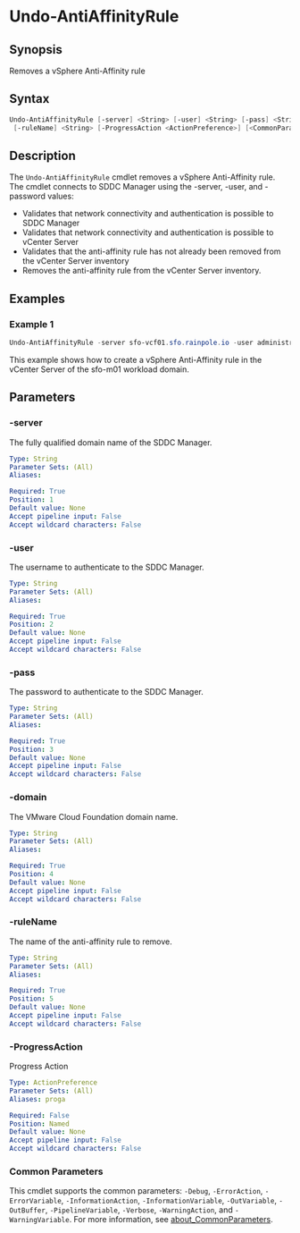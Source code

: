 # Undo-AntiAffinityRule

## Synopsis

Removes a vSphere Anti-Affinity rule

## Syntax

```powershell
Undo-AntiAffinityRule [-server] <String> [-user] <String> [-pass] <String> [-domain] <String>
 [-ruleName] <String> [-ProgressAction <ActionPreference>] [<CommonParameters>]
```

## Description

The `Undo-AntiAffinityRule` cmdlet removes a vSphere Anti-Affinity rule.
The cmdlet connects to SDDC Manager using
the -server, -user, and -password values:

- Validates that network connectivity and authentication is possible to SDDC Manager
- Validates that network connectivity and authentication is possible to vCenter Server
- Validates that the anti-affinity rule has not already been removed from the vCenter Server inventory
- Removes the anti-affinity rule from the vCenter Server inventory.

## Examples

### Example 1

```powershell
Undo-AntiAffinityRule -server sfo-vcf01.sfo.rainpole.io -user administrator@vsphere.local -pass VMw@re1! -domain sfo-m01 -ruleName sfo-m01-anti-affinity-rule-wsa
```

This example shows how to create a vSphere Anti-Affinity rule in the vCenter Server of the sfo-m01 workload domain.

## Parameters

### -server

The fully qualified domain name of the SDDC Manager.

```yaml
Type: String
Parameter Sets: (All)
Aliases:

Required: True
Position: 1
Default value: None
Accept pipeline input: False
Accept wildcard characters: False
```

### -user

The username to authenticate to the SDDC Manager.

```yaml
Type: String
Parameter Sets: (All)
Aliases:

Required: True
Position: 2
Default value: None
Accept pipeline input: False
Accept wildcard characters: False
```

### -pass

The password to authenticate to the SDDC Manager.

```yaml
Type: String
Parameter Sets: (All)
Aliases:

Required: True
Position: 3
Default value: None
Accept pipeline input: False
Accept wildcard characters: False
```

### -domain

The VMware Cloud Foundation domain name.

```yaml
Type: String
Parameter Sets: (All)
Aliases:

Required: True
Position: 4
Default value: None
Accept pipeline input: False
Accept wildcard characters: False
```

### -ruleName

The name of the anti-affinity rule to remove.

```yaml
Type: String
Parameter Sets: (All)
Aliases:

Required: True
Position: 5
Default value: None
Accept pipeline input: False
Accept wildcard characters: False
```

### -ProgressAction

Progress Action

```yaml
Type: ActionPreference
Parameter Sets: (All)
Aliases: proga

Required: False
Position: Named
Default value: None
Accept pipeline input: False
Accept wildcard characters: False
```

### Common Parameters

This cmdlet supports the common parameters: `-Debug`, `-ErrorAction`, `-ErrorVariable`, `-InformationAction`, `-InformationVariable`, `-OutVariable`, `-OutBuffer`, `-PipelineVariable`, `-Verbose`, `-WarningAction`, and `-WarningVariable`. For more information, see [about_CommonParameters](http://go.microsoft.com/fwlink/?LinkID=113216).
